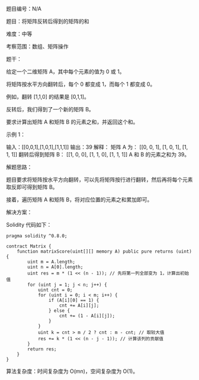 题目编号：N/A

题目：将矩阵反转后得到的矩阵的和

难度：中等

考察范围：数组、矩阵操作

题干：

给定一个二维矩阵 A，其中每个元素的值为 0 或 1。

将矩阵按水平方向翻转后，每个 0 都变成 1，而每个 1 都变成 0。

例如，翻转 [1,1,0] 的结果是 [0,1,1]。

反转后，我们得到了一个新的矩阵 B。

要求计算出矩阵 A 和矩阵 B 的元素之和，并返回这个和。

示例 1：

输入：[[0,0,1],[1,0,1],[1,1,1]]
输出：39
解释：
矩阵 A 为：
[[0, 0, 1],
 [1, 0, 1],
 [1, 1, 1]]
翻转后得到矩阵 B：
[[1, 0, 0],
 [1, 1, 0],
 [1, 1, 1]]
A 和 B 的元素之和为 39。

解题思路：

题目要求将矩阵按水平方向翻转，可以先将矩阵按行进行翻转，然后再将每个元素取反即可得到矩阵 B。

接着，遍历矩阵 A 和矩阵 B，将对应位置的元素之和累加即可。

解决方案：

Solidity 代码如下：

```solidity
pragma solidity ^0.8.0;

contract Matrix {
    function matrixScore(uint[][] memory A) public pure returns (uint) {
        uint m = A.length;
        uint n = A[0].length;
        uint res = m * (1 << (n - 1)); // 先将第一列全部变为 1，计算出初始值
        for (uint j = 1; j < n; j++) {
            uint cnt = 0;
            for (uint i = 0; i < m; i++) {
                if (A[i][0] == 1) {
                    cnt += A[i][j];
                } else {
                    cnt += (1 - A[i][j]);
                }
            }
            uint k = cnt > m / 2 ? cnt : m - cnt; // 取较大值
            res += k * (1 << (n - j - 1)); // 计算该列的贡献值
        }
        return res;
    }
}
```

算法复杂度：时间复杂度为 O(mn)，空间复杂度为 O(1)。